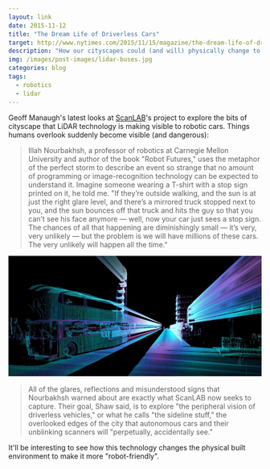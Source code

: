 ```yaml
---
layout: link
date: 2015-11-12
title: "The Dream Life of Driverless Cars"
target: http://www.nytimes.com/2015/11/15/magazine/the-dream-life-of-driverless-cars.html
description: "How our cityscapes could (and will) physically change to be friendly for robot cars."
img: /images/post-images/lidar-buses.jpg
categories: blog
tags:
  - robotics
  - lidar
---
```


Geoff Manaugh's latest looks at [ScanLAB](http://scanlabprojects.co.uk/)'s project to explore the bits of cityscape that LiDAR technology is making visible to robotic cars. Things humans overlook suddenly become visible (and dangerous):

>Illah Nourbakhsh, a professor of robotics at Carnegie Mellon University and author of the book "Robot Futures," uses the metaphor of the perfect storm to describe an event so strange that no amount of programming or image-­recognition technology can be expected to understand it. Imagine someone wearing a T-­shirt with a stop sign printed on it, he told me. "If they’re outside walking, and the sun is at just the right glare level, and there’s a mirrored truck stopped next to you, and the sun bounces off that truck and hits the guy so that you can’t see his face anymore &mdash; well, now your car just sees a stop sign. The chances of all that happening are diminishingly small &mdash; it’s very, very unlikely &mdash; but the problem is we will have millions of these cars. The very unlikely will happen all the time."

![Buses in the LiDAR](/images/post-images/lidar-buses.jpg)

>All of the glares, reflections and misunderstood signs that Nourbakhsh warned about are exactly what ScanLAB now seeks to capture. Their goal, Shaw said, is to explore "the peripheral vision of driverless vehicles," or what he calls "the sideline stuff," the overlooked edges of the city that autonomous cars and their unblinking scanners will "perpetually, accidentally see."

It'll be interesting to see how this technology changes the physical built environment to make it more "robot-friendly".
